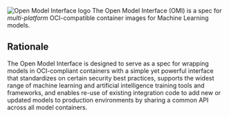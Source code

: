 ![Open Model Interface logo](https://openmodel.ml/images/omi-logo.png)
The Open Model Interface (OMI) is a spec for _multi-platform_ OCI-compatible container images for Machine Learning models.

## Rationale
The Open Model Interface is designed to serve as a spec for wrapping models in OCI-compliant containers with a simple yet powerful interface that standardizes on certain security best practices, supports the widest range of machine learning and artificial intelligence training tools and frameworks, and enables re-use of existing integration code to add new or updated models to production environments by sharing a common API across all model containers.

